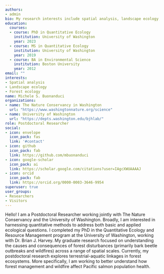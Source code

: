 ```yaml
---
authors:
- admin
bio: My research interests include spatial analysis, landscape ecology, and forest ecology.
education:
  courses:
  - course: PhD in Quantitative Ecology
    institution: University of Washington
    year: 2023
  - course: MS in Quantitative Ecology
    institution: University of Washington
    year: 2019
  - course: BA in Environmental Science
    institution: Boston University
    year: 2012
email: ""
interests:
- Spatial analysis
- Landscape ecology
- Forest ecology
name: Michele S. Buonanduci
organizations:
- name: The Nature Conservancy in Washington
  url: "https://www.washingtonnature.org/science"
- name: University of Washington
  url: "https://depts.washington.edu/bjhlab/"
role: Postdoctoral Researcher
social:
- icon: envelope
  icon_pack: fas
  link: '#contact'
- icon: github
  icon_pack: fab
  link: https://github.com/mbuonanduci
- icon: google-scholar
  icon_pack: ai
  link: https://scholar.google.com/citations?user=IAgcXWUAAAAJ
- icon: orcid
  icon_pack: fab
  link: https://orcid.org/0000-0003-3646-9954
superuser: true
user_groups:
- Researchers
- Visitors
---
```


Hello! I am a Postdoctoral Researcher working jointly with The Nature Conservancy and the University of Washington. Broadly, I am interested in harnessing quantitative methods to address both basic and applied ecological questions. I completed my PhD in the Quantitative Ecology and Resource Management program at the University of Washington, working with Dr. Brian J. Harvey. My graduate research focused on understanding the causes and consequences of forest disturbances (primarily bark beetle outbreaks and wildfires) across a range of spatial scales. Currently, my postdoctoral research explores terrestrial-aquatic linkages in forest ecosystems. More specifically, I am working to better understand how forest management and wildfire affect Pacific salmon population health.